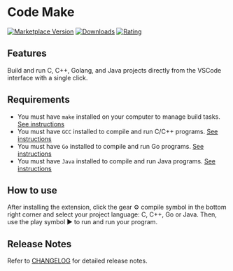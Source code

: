 # Code Make

[![Marketplace Version](https://vsmarketplacebadges.dev/version-short/drizzy.code-make.svg)](https://marketplace.visualstudio.com/items?itemName=drizzy.code-make)
[![Downloads](https://vsmarketplacebadges.dev/downloads-short/drizzy.code-make.svg)](https://marketplace.visualstudio.com/items?itemName=drizzy.code-make)
[![Rating](https://vsmarketplacebadges.dev/rating-short/drizzy.code-make.svg)](https://marketplace.visualstudio.com/items?itemName=drizzy.code-make)

## Features

Build and run C, C++, Golang, and Java projects directly from the VSCode interface with a single click.

## Requirements

- You must have `make` installed on your computer to manage build tasks. [See instructions](docs/SETUP.md#install-make)  
- You must have `GCC` installed to compile and run C/C++ programs. [See instructions](docs/SETUP.md#install-gcc)  
- You must have `Go` installed to compile and run Go programs. [See instructions](docs/SETUP.md#install-go)  
- You must have `Java` installed to compile and run Java programs. [See instructions](docs/SETUP.md#install-java)

## How to use

After installing the extension, click the gear ⚙️ compile symbol in the bottom right corner and select your project language: C, C++, Go or Java. Then, use the play symbol ▶ to run and run your program.

## Release Notes

Refer to [CHANGELOG](CHANGELOG.md) for detailed release notes.